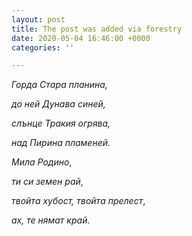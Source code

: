 ```yaml
---
layout: post
title: The post was added via forestry
date: 2020-05-04 16:46:00 +0000
categories: ''

---
```

_Горда Стара планина,_

_до ней Дунава синей,_

_слънце Тракия огрява,_

_над Пирина пламеней._

_Мила Родино_,

_ти си земен рай_,

_твойта хубост, твойта прелест_,

_ах, те нямат край_.